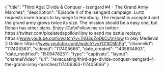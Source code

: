 {
    "title": "Third Age: Divide & Conquer - Isengard #4 - The Grand Army Marches",
    "description": "Episode 4 of the Isengard campaign.  Lurtz requests more troops to lay siege to Hornburg.  The request is accepted and the grand army grows twice its size.  The mission should be a easy one, but Rohan has other plans. Enjoy :D\n\nFollow me on twitter: https:\/\/twitter.com\/pixelatedapollo\nHow to send me battle replays: https:\/\/www.youtube.com\/watch?v=7nG3uZoDkCU\nHow to play Medieval 2 Online: https:\/\/www.youtube.com\/watch?v=YGfItCMitPg",
    "channelid": "117406363",
    "videoid": "117405666",
    "date_created": "1435834803",
    "date_modified": "1506478251",
    "type": "captivate",
    "layout": "channelVideo",
    "url": "\/evacuating\/third-age-divide-conquer-isengard-4-the-grand-army-marches\/117406363-117405666"
}